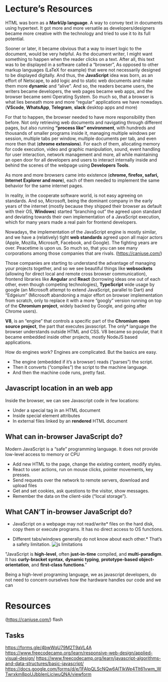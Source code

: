 # Lecture’s Resources

HTML was born as a **MarkUp language**. A way to convey text in documents using hypertext. It got more and more versatile as developers/designers became more creative with the technology and tried to use it to its full potential.

Sooner or later, it became obvious that a way to insert logic to the document, would be very helpful. As the document writer, I might want something to happen when the reader clicks on a text. After all, this text was to be displayed in a software called a “browser”, As opposed to other markup languages (LaTeX for example) that were not necessarily designed to be displayed digitally.
And thus, the **JavaScript** idea was born, as an effort of Netscape, to add logic and to static web documents and make them more **dynamic** and “alive”. And so, the readers became users, the writers became developers, the web pages became web apps, and the browser became semi Operating System. So much so, that a browser is what lies beneath more and more “regular” applications we have nowadays. (**VScode**, **WhatsApp**, **Telegram**, **slack** desktop apps and more)

For that to happen, the browser needed to have more responsibility then before. Not only retrieving web documents and navigating through different pages, but also running **“process like” environment**, with hundreds and thousands of smaller programs inside it, managing multiple windows per session, multiple tabs per window, multiple documents per tab, and even more then that (**chrome extensions**). For each of them, allocating memory for code execution, video and graphic manipulation, sound, event handling for  user interaction, network management and more, all while maintaining an open door for all developers and users to interact internally inside and behind the scenes of the webpage using **Developers Tools**.

As more and more browsers came into existence (**chrome, firefox, safari, Internet Explorer and more**), each of them needed to implement the same behavior for the same internet pages.

In reality, in the cooperate software world, is not easy agreeing on standards. And so, Microsoft, being the dominant company in the early years of the internet (mostly because they shipped their browser as default with their OS, **Windows**) started “branching out” the agreed upon standard and deviating towards their own implementation of a JavaScript execution, which for many years made a real pain for frontend developers.

Nowadays, the implementation of the JavaScript engine is mostly similar, and we have a (relatively) tight **web standards** agreed upon all major actors (Apple, Mozilla, Microsoft, Facebook, and Google). The fighting years are over. Peacetime is upon us. So much so, that you can see many corporations among those companies that are rivals. (https://caniuse.com/)

Those companies are starting to understand the advantage of managing your projects together, and so we see beautiful things like **websockets** (allowing for direct local and remote cross browser communication), frontend libraries like **Angular** and **React** (borrowing ideas one out of each other, even though competing technologies), **TypeScript** wide usage by google (an Microsoft attempt to extend JavaScript, parallel to Dart) and “Edgeium” (Microsoft abandoning a major effort on browser implementation from scratch, only to replace it with a more “googly” version running on top of the **Chromium project**, widely backed by Google, and going after Chrome users).

**V8**, is an “engine” that controls a specific part of the **Chromium open source project**, the part that executes javascript. The only* language the browser understands outside HTML and CSS.
V8 became so popular, that it became embedded inside other projects, mostly NodeJS based applications.

How do engines work?
Engines are complicated. But the basics are easy.
* The engine (embedded if it’s a browser) reads (“parses”) the script.
* Then it converts (“compiles”) the script to the machine language.
* And then the machine code runs, pretty fast.

## Javascript location in an web app
Inside the browser, we can see Javascript code in few locations:
* Under a special tag in an HTML document
* Inside special element attributes
* In external files linked by an **rendered** HTML document
<!-- Show ./index.html -->

## What can in-browser JavaScript do?
Modern JavaScript is a “safe” programming language. It does not provide low-level access to memory or CPU

* Add new HTML to the page, change the existing content, modify styles.
* React to user actions, run on mouse clicks, pointer movements, key presses.
* Send requests over the network to remote servers, download and upload files
* Get and set cookies, ask questions to the visitor, show messages.
* Remember the data on the client-side (“local storage”).

## What CAN’T in-browser JavaScript do?
* JavaScript on a webpage may not read/write* files on the hard disk, copy them or execute programs. It has no direct access to OS functions.
<!-- Modern browsers allow it to work with files, but the access is limited and only provided if the user does certain actions, like “dropping” a file into a browser window or selecting it via an <input> tag. -->

* Different tabs/windows generally do not know about each other.* That’s a safety limitation.
![js limitations](https://javascript.info/article/intro/limitations.svg)
<!-- Sometimes they do, for example when one window uses JavaScript to open the other one. But even in this case, JavaScript from one page may not access the other if they come from different sites (from a different domain, protocol or port).

This is called the “Same Origin Policy”. To work around that, both pages must agree for data exchange and contain a special JavaScript code that handles it. We’ll cover that in the tutorial. -->

"JavaScript is **high-level**, often **just-in-time** compiled, and **multi-paradigm**. It has **curly-bracket syntax**, **dynamic typing**, 
**prototype-based object-orientation**, and **first-class functions**."

Being a high-level programing language, we as javascript developers, do not need to concern ourselves how the hardware handles our code and we can

<!-- What is a programing language?
It is a way to communicate an idea. When we talk about language, we must recognize three aspects: Who is the speaker, who is he speaking to, in what context?
As in HTML, the speaker is the person marking down the language, the speaker is the reader/user, and the context is a browser.
When we write javascript code, we usually need to think who is going to write it.
-->


# Resources
(https://caniuse.com/)
flash
## Tasks
https://forms.gle/4bwWqU79M2T9aVL4A
https://www.freecodecamp.org/learn/responsive-web-design/applied-visual-design/
https://www.freecodecamp.org/learn/javascript-algorithms-and-data-structures/basic-javascript/
https://docs.google.com/forms/d/e/1FAIpQLScNQw6AlTlkWe4Tlt61vwm_WTwrxkm8poUJbblenLiciwuQNA/viewform

